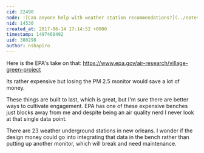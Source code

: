 ```yaml
---
cid: 22490
node: ![Can anyone help with weather station recommendations?](../notes/stevie/06-13-2017/can-anyone-help-with-weather-station-recommendations)
nid: 14530
created_at: 2017-06-14 17:14:52 +0000
timestamp: 1497460492
uid: 380298
author: nshapiro
---
```


Here is the EPA's take on that: https://www.epa.gov/air-research/village-green-project 

Its rather expensive but losing the PM 2.5 monitor would save a lot of money. 

These things are built to last, which is great, but I'm sure there are better ways to cultivate engagement. EPA has one of these expensive benches just blocks away from me and despite being an air quality nerd I never look at that single data point. 

There are 23 weather underground stations in new orleans. I wonder if the design money could go into integrating that data in the bench rather than putting up another monitor, which will break and need maintenance. 